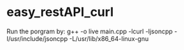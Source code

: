 # easy_restAPI_curl
Run the porgram by: g++ -o live main.cpp -lcurl -ljsoncpp -I/usr/include/jsoncpp -L/usr/lib/x86_64-linux-gnu
